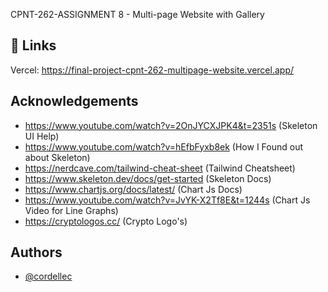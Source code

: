 
CPNT-262-ASSIGNMENT 8 - Multi-page Website with Gallery
## 🔗 Links
Vercel: https://final-project-cpnt-262-multipage-website.vercel.app/


## Acknowledgements

 - https://www.youtube.com/watch?v=2OnJYCXJPK4&t=2351s (Skeleton UI Help)
 - https://www.youtube.com/watch?v=hEfbFyxb8ek (How I Found out about Skeleton)
 - https://nerdcave.com/tailwind-cheat-sheet (Tailwind Cheatsheet)
 - https://www.skeleton.dev/docs/get-started (Skeleton Docs)
 - https://www.chartjs.org/docs/latest/ (Chart Js Docs)
 - https://www.youtube.com/watch?v=JvYK-X2Tf8E&t=1244s (Chart Js Video for Line Graphs)
 - https://cryptologos.cc/ (Crypto Logo's)
 


## Authors

- [@cordellec](https://github.com/cordellec)

